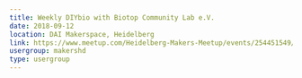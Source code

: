 ```yaml
---
title: Weekly DIYbio with Biotop Community Lab e.V.
date: 2018-09-12
location: DAI Makerspace, Heidelberg
link: https://www.meetup.com/Heidelberg-Makers-Meetup/events/254451549/
usergroup: makershd
type: usergroup
---
```

